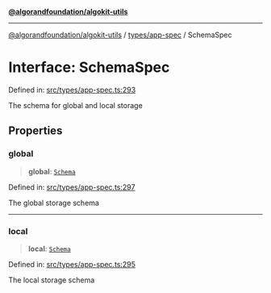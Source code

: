 [**@algorandfoundation/algokit-utils**](../../../README.md)

***

[@algorandfoundation/algokit-utils](../../../README.md) / [types/app-spec](../README.md) / SchemaSpec

# Interface: SchemaSpec

Defined in: [src/types/app-spec.ts:293](https://github.com/algorandfoundation/algokit-utils-ts/blob/main/src/types/app-spec.ts#L293)

The schema for global and local storage

## Properties

### global

> **global**: [`Schema`](Schema.md)

Defined in: [src/types/app-spec.ts:297](https://github.com/algorandfoundation/algokit-utils-ts/blob/main/src/types/app-spec.ts#L297)

The global storage schema

***

### local

> **local**: [`Schema`](Schema.md)

Defined in: [src/types/app-spec.ts:295](https://github.com/algorandfoundation/algokit-utils-ts/blob/main/src/types/app-spec.ts#L295)

The local storage schema
